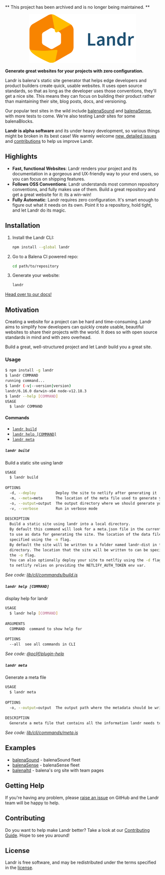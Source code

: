 ** This project has been archived and is no longer being maintained. **

<p align="center">
	<img src="./landr.svg" height="160" />
</p>

**Generate great websites for your projects with zero configuration.**

Landr is balena's static site generator that helps edge developers and product builders create quick, usable websites. It uses open source standards, so that as long as the developer uses those conventions, they'll get a nice site. This means they can focus on building their product rather than maintaining their site, blog posts, docs, and versioning.

Our popular test sites in the wild include [balenaSound](https://sound.balenalabs.io/) and [balenaSense](https://sense.balenalabs.io/), with more tests to come. We're also testing Landr sites for some balenaBlocks.

**Landr is alpha software** and its under heavy development, so various things
might be broken in its best case! We warmly welcome [new, detailed issues](https://github.com/product-os/landr/issues) and [contributions](https://github.com/balena-io/landr/blob/master/CONTRIBUTING.md) to help us improve Landr.

## Highlights

- **Fast, functional Websites**: Landr renders your project and its documentation in
  a gorgeous and UX-friendly way to your end users, so you can focus on shipping features.
- **Follows OSS Conventions**: Landr understands most common repository
  conventions, and fully makes use of them. Build a great repository and get a
  great website for it: its a win-win!
- **Fully Automatic**: Landr requires zero configuration. It's smart
  enough to figure out what it needs on its own. Point it to a repository, hold
  tight, and let Landr do its magic.

## Installation

1. Install the Landr CLI:
   ```bash
   npm install --global landr
   ```
2. Go to a Balena CI powered repo:
   ```bash
   cd path/to/repository
   ```
3. Generate your website:
   ```bash
   landr
   ```

[Head over to our docs!](https://github.com/balena-io/landr/tree/master/docs)

## Motivation

Creating a website for a project can be hard and time-consuming. Landr aims to simplify how developers can quickly create usable, beautiful websites to share their projects with the world. It does so with open source standards in mind and with zero overhead.

Build a great, well-structured project and let Landr build you a great site.

### Usage

```bash
$ npm install -g landr
$ landr COMMAND
running command...
$ landr (-v|--version|version)
landr/6.16.0 darwin-x64 node-v12.18.3
$ landr --help [COMMAND]
USAGE
  $ landr COMMAND
```

#### Commands

- [`landr build`](#landr-build)
- [`landr help [COMMAND]`](#landr-help-command)
- [`landr meta`](#landr-meta)

##### `landr build`

Build a static site using landr

```bash
USAGE
  $ landr build

OPTIONS
  -d, --deploy         Deploy the site to netlify after generating it
  -m, --meta=meta      The location of the meta file used to generate your landr site
  -o, --output=output  The output directory where we should generate your landr site
  -v, --verbose        Run in verbose mode

DESCRIPTION
  Build a static site using landr into a local directory.
  By default this command will look for a meta.json file in the current directory
  to use as data for generating the site. The location of the data file can be
  specified using the -m flag.
  By default the site will be written to a folder named landr-dist in the current
  directory. The location that the site will be written to can be specified using
  the -o flag.
  You can also optionally deploy your site to netlfiy using the -d flag. Deploying
  to netlify relies on providing the NETLIFY_AUTH_TOKEN env var.
```

_See code: [lib/cli/commands/build.js](https://github.com/balena-io/landr/blob/v6.16.0/lib/cli/commands/build.js)_

##### `landr help [COMMAND]`

display help for landr

```bash
USAGE
  $ landr help [COMMAND]

ARGUMENTS
  COMMAND  command to show help for

OPTIONS
  --all  see all commands in CLI
```

_See code: [@oclif/plugin-help](https://github.com/oclif/plugin-help/blob/v2.2.3/src/commands/help.ts)_

##### `landr meta`

Generate a meta file

```bash
USAGE
  $ landr meta

OPTIONS
  -o, --output=output  The output path where the metadata should be written

DESCRIPTION
  Generate a meta file that contains all the information landr needs to generate a site.
```

_See code: [lib/cli/commands/meta.js](https://github.com/balena-io/landr/blob/v6.16.0/lib/cli/commands/meta.js)_

## Examples

- [balenaSound](https://sound.balenalabs.io/) - balenaSound fleet
- [balenaSense](https://sense.balenalabs.io/) - balenaSense fleet
- [balenaltd](https://balenaltd.com/) - balena's org site with team pages

## Getting Help

If you're having any problem, please [raise an
issue](https://github.com/balena-io/landr/issues/new) on GitHub and the Landr
team will be happy to help.

## Contributing

Do you want to help make Landr better? Take a look at our [Contributing
Guide](https://github.com/balena-io/landr/blob/master/CONTRIBUTING.md). Hope to
see you around!

## License

Landr is free software, and may be redistributed under the terms specified in
the [license](https://github.com/balena-io/landr/blob/master/LICENSE).
